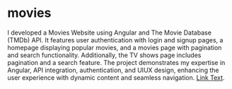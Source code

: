 # movies
I developed a Movies Website using Angular and The Movie Database (TMDb) API. It features user authentication with login and signup pages, a homepage displaying popular movies, and a movies page with pagination and search functionality. Additionally, the TV shows page includes pagination and a search feature. The project demonstrates my expertise in Angular, API integration, authentication, and UIUX design, enhancing the user experience with dynamic content and seamless navigation. [Link Text](https://thriving-donut-60cf3b.netlify.app).
